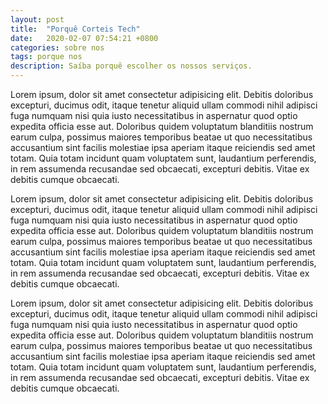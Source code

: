 ```yaml
---
layout: post
title:  "Porquê Corteis Tech"
date:   2020-02-07 07:54:21 +0800
categories: sobre nos
tags: porque nos
description: Saíba porquê escolher os nossos serviços.
---
```


Lorem ipsum, dolor sit amet consectetur adipisicing elit. Debitis doloribus excepturi, ducimus odit, itaque tenetur aliquid ullam commodi nihil adipisci fuga numquam nisi quia iusto necessitatibus in aspernatur quod optio expedita officia esse aut. Doloribus quidem voluptatum blanditiis nostrum earum culpa, possimus maiores temporibus beatae ut quo necessitatibus accusantium sint facilis molestiae ipsa aperiam itaque reiciendis sed amet totam. Quia totam incidunt quam voluptatem sunt, laudantium perferendis, in rem assumenda recusandae sed obcaecati, excepturi debitis. Vitae ex debitis cumque obcaecati.

Lorem ipsum, dolor sit amet consectetur adipisicing elit. Debitis doloribus excepturi, ducimus odit, itaque tenetur aliquid ullam commodi nihil adipisci fuga numquam nisi quia iusto necessitatibus in aspernatur quod optio expedita officia esse aut. Doloribus quidem voluptatum blanditiis nostrum earum culpa, possimus maiores temporibus beatae ut quo necessitatibus accusantium sint facilis molestiae ipsa aperiam itaque reiciendis sed amet totam. Quia totam incidunt quam voluptatem sunt, laudantium perferendis, in rem assumenda recusandae sed obcaecati, excepturi debitis. Vitae ex debitis cumque obcaecati.

Lorem ipsum, dolor sit amet consectetur adipisicing elit. Debitis doloribus excepturi, ducimus odit, itaque tenetur aliquid ullam commodi nihil adipisci fuga numquam nisi quia iusto necessitatibus in aspernatur quod optio expedita officia esse aut. Doloribus quidem voluptatum blanditiis nostrum earum culpa, possimus maiores temporibus beatae ut quo necessitatibus accusantium sint facilis molestiae ipsa aperiam itaque reiciendis sed amet totam. Quia totam incidunt quam voluptatem sunt, laudantium perferendis, in rem assumenda recusandae sed obcaecati, excepturi debitis. Vitae ex debitis cumque obcaecati.
